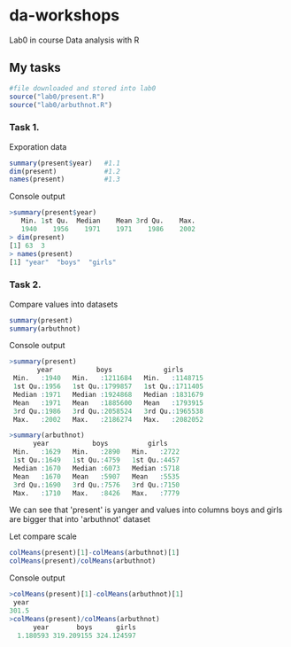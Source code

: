 # da-workshops
Lab0 in course Data analysis with R

## My tasks

```r
#file downloaded and stored into lab0
source("lab0/present.R") 
source("lab0/arbuthnot.R")
```

### Task 1.
Exporation data
```r
summary(present$year)   #1.1
dim(present)            #1.2
names(present)          #1.3
```

Console output
```r
>summary(present$year)
   Min. 1st Qu.  Median    Mean 3rd Qu.    Max. 
   1940    1956    1971    1971    1986    2002 
> dim(present)
[1] 63  3
> names(present)
[1] "year"  "boys"  "girls"
```

### Task 2.
Compare values into datasets
```r
summary(present)
summary(arbuthnot)
```

Console output
```r
>summary(present)
       year           boys             girls        
 Min.   :1940   Min.   :1211684   Min.   :1148715  
 1st Qu.:1956   1st Qu.:1799857   1st Qu.:1711405  
 Median :1971   Median :1924868   Median :1831679  
 Mean   :1971   Mean   :1885600   Mean   :1793915  
 3rd Qu.:1986   3rd Qu.:2058524   3rd Qu.:1965538  
 Max.   :2002   Max.   :2186274   Max.   :2082052  

>summary(arbuthnot)
      year           boys          girls     
 Min.   :1629   Min.   :2890   Min.   :2722  
 1st Qu.:1649   1st Qu.:4759   1st Qu.:4457  
 Median :1670   Median :6073   Median :5718  
 Mean   :1670   Mean   :5907   Mean   :5535  
 3rd Qu.:1690   3rd Qu.:7576   3rd Qu.:7150  
 Max.   :1710   Max.   :8426   Max.   :7779 
```
We can see that 'present' is yanger and values into columns boys and girls 
are bigger that into 'arbuthnot' dataset

Let compare scale
```r
colMeans(present)[1]-colMeans(arbuthnot)[1]
colMeans(present)/colMeans(arbuthnot)
```
Console output
```r
>colMeans(present)[1]-colMeans(arbuthnot)[1]
 year 
301.5 
>colMeans(present)/colMeans(arbuthnot)
      year       boys      girls 
  1.180593 319.209155 324.124597 
```